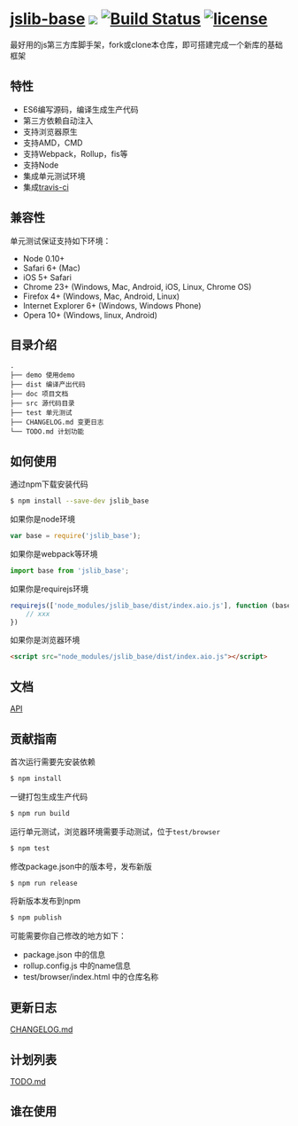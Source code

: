 # [jslib-base](https://github.com/yanhaijing/jslib-base) [![](https://img.shields.io/badge/Powered%20by-jslib%20base-brightgreen.svg)](https://github.com/yanhaijing/jslib-base) [![Build Status](https://travis-ci.org/yanhaijing/jslib-base.js.svg?branch=master)](https://travis-ci.org/yanhaijing/jslib-base.js) [![license](https://img.shields.io/badge/license-MIT-blue.svg)](https://github.com/yanhaijing/jslib-base/blob/master/LICENSE)
最好用的js第三方库脚手架，fork或clone本仓库，即可搭建完成一个新库的基础框架

## 特性

- ES6编写源码，编译生成生产代码
- 第三方依赖自动注入
- 支持浏览器原生
- 支持AMD，CMD
- 支持Webpack，Rollup，fis等
- 支持Node
- 集成单元测试环境
- 集成[travis-ci](https://www.travis-ci.org/)

## 兼容性
单元测试保证支持如下环境：

- Node 0.10+
- Safari 6+ (Mac)
- iOS 5+ Safari
- Chrome 23+ (Windows, Mac, Android, iOS, Linux, Chrome OS)
- Firefox 4+ (Windows, Mac, Android, Linux)
- Internet Explorer 6+ (Windows, Windows Phone)
- Opera 10+ (Windows, linux, Android)

## 目录介绍

```
.
├── demo 使用demo
├── dist 编译产出代码
├── doc 项目文档
├── src 源代码目录
├── test 单元测试
├── CHANGELOG.md 变更日志
└── TODO.md 计划功能
```

## 如何使用
通过npm下载安装代码

```bash
$ npm install --save-dev jslib_base
```

如果你是node环境

```js
var base = require('jslib_base');
```

如果你是webpack等环境

```js
import base from 'jslib_base';
```

如果你是requirejs环境

```js
requirejs(['node_modules/jslib_base/dist/index.aio.js'], function (base) {
    // xxx
})
```

如果你是浏览器环境

```html
<script src="node_modules/jslib_base/dist/index.aio.js"></script>
```

## 文档
[API](./doc/api.md)

## 贡献指南
首次运行需要先安装依赖

```bash
$ npm install
```

一键打包生成生产代码

```bash
$ npm run build
```

运行单元测试，浏览器环境需要手动测试，位于`test/browser`

```bash
$ npm test
```

修改package.json中的版本号，发布新版

```bash
$ npm run release
```

将新版本发布到npm

```bash
$ npm publish
```
可能需要你自己修改的地方如下：

- package.json 中的信息
- rollup.config.js 中的name信息
- test/browser/index.html 中的仓库名称

## 更新日志
[CHANGELOG.md](./CHANGELOG.md)

## 计划列表
[TODO.md](./TODO.md)

## 谁在使用

